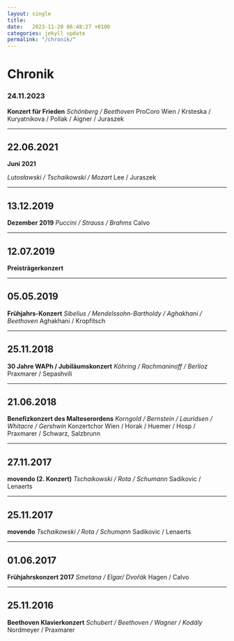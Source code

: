 ```yaml
---
layout: single
title:  
date:   2023-11-20 06:48:27 +0100
categories: jekyll update
permalink: "/chronik/"
---
```


# Chronik 

### **24.11.2023**
**Konzert für Frieden**
*Schönberg / Beethoven*
ProCoro Wien / Krsteska / Kuryatnikova / Pollak / Aigner / Juraszek



---

## 22.06.2021
**Juni 2021**

*Lutosławski / Tschaikowski / Mozart*
Lee / Juraszek



---

## 13.12.2019
**Dezember 2019**
*Puccini / Strauss / Brahms*
Calvo



---

## 12.07.2019
**Preisträgerkonzert**



---

## 05.05.2019
**Frühjahrs-Konzert**
*Sibelius / Mendelssohn-Bartholdy / Aghakhani / Beethoven*
Aghakhani / Kropfitsch



---

## 25.11.2018
**30 Jahre WAPh / Jubiläumskonzert**
*Köhring / Rachmaninoff / Berlioz*
Praxmarer / Sepashvili



---

## 21.06.2018
**Benefizkonzert des Malteserordens**
*Korngold / Bernstein / Lauridsen / Whitacre / Gershwin*
Konzertchor Wien / Horak / Huemer / Hosp / Praxmarer / Schwarz, Salzbrunn



---

## 27.11.2017
**movendo (2. Konzert)**
*Tschaikowski / Rota / Schumann*
Sadikovic / Lenaerts



---

## 25.11.2017
**movendo**
*Tschaikowski / Rota / Schumann*
Sadikovic / Lenaerts



---

## 01.06.2017
**Frühjahrskonzert 2017**
*Smetana / Elgar/ Dvořák*
Hagen / Calvo



---

## 25.11.2016
**Beethoven Klavierkonzert**
*Schubert / Beethoven / Wagner / Kodály*
Nordmeyer / Praxmarer


